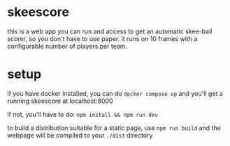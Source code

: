 # skeescore

this is a web app you can run and access to get an automatic skee-ball scorer, so you don't have to use paper. it runs on 10 frames with a configurable number of players per team.

# setup

if you have docker installed, you can do `docker compose up` and you'll get a running skeescore at localhost:8000

if not, you'll have to do: `npm install && npm run dev`

to build a distribution suitable for a static page, use `npm run build` and the webpage will be compiled to your `./dist` directory